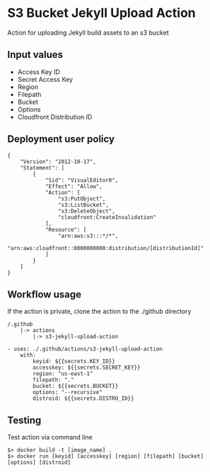 
# S3 Bucket Jekyll Upload Action
Action for uploading Jekyll build assets to an s3 bucket
## Input values
- Access Key ID
- Secret Access Key
- Region
- Filepath 
- Bucket
- Options
- Cloudfront Distribution ID

## Deployment user policy
```
{
    "Version": "2012-10-17",
    "Statement": [
        {
            "Sid": "VisualEditor0",
            "Effect": "Allow",
            "Action": [
                "s3:PutObject",
                "s3:ListBucket",
                "s3:DeleteObject",
                "cloudfront:CreateInvalidation"
            ],
            "Resource": [
                "arn:aws:s3:::*/*",
                "arn:aws:cloudfront::0000000000:distribution/[distributionId]"
            ]
        }
    ]
}
```

## Workflow usage
If the action is private, clone the action to the ./github directory
```
/.github
    |-> actions
        |-> s3-jekyll-upload-action
```
```
- uses: ./.github/actions/s3-jekyll-upload-action
    with:
        keyid: ${{secrets.KEY_ID}}
        accesskey: ${{secrets.SECRET_KEY}}
        region: "us-east-1"
        filepath: "."
        bucket: ${{secrets.BUCKET}}
        options: "--recursive"
        distroid: ${{secrets.DISTRO_ID}}
```

## Testing
Test action via command line
```
$> docker build -t [image_name] .
$> docker run [keyid] [accesskey] [region] [filepath] [bucket] [options] [distroid]
```